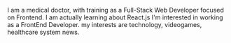 I am a medical doctor, with training as a Full-Stack Web Developer focused on Frontend. 
I am actually learning about React.js
I'm interested in working as a FrontEnd Developer.
my interests are technology, videogames, healthcare system news.
